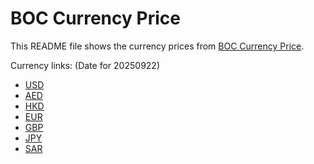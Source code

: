 # BOC Currency Price

This README file shows the currency prices from [BOC Currency Price](https://www.boc.cn/sourcedb/whpj/).

Currency links: (Date for 20250922)

- [USD](https://bocurrencyprice.techina.science/BOC_CURRENCY_PRICE/USD/20250922.json)
- [AED](https://bocurrencyprice.techina.science/BOC_CURRENCY_PRICE/AED/20250922.json)
- [HKD](https://bocurrencyprice.techina.science/BOC_CURRENCY_PRICE/HKD/20250922.json)
- [EUR](https://bocurrencyprice.techina.science/BOC_CURRENCY_PRICE/EUR/20250922.json)
- [GBP](https://bocurrencyprice.techina.science/BOC_CURRENCY_PRICE/GBP/20250922.json)
- [JPY](https://bocurrencyprice.techina.science/BOC_CURRENCY_PRICE/JPY/20250922.json)
- [SAR](https://bocurrencyprice.techina.science/BOC_CURRENCY_PRICE/SAR/20250922.json)
